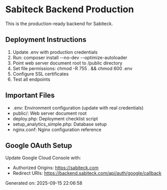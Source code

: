 # Sabiteck Backend Production

This is the production-ready backend for Sabiteck.

## Deployment Instructions

1. Update .env with production credentials
2. Run: composer install --no-dev --optimize-autoloader
3. Point web server document root to /public directory
4. Set file permissions: chmod -R 755 . && chmod 600 .env
5. Configure SSL certificates
6. Test all endpoints

## Important Files

- .env: Environment configuration (update with real credentials)
- public/: Web server document root
- deploy.php: Deployment checklist script
- setup_analytics_simple.php: Database setup
- nginx.conf: Nginx configuration reference

## Google OAuth Setup

Update Google Cloud Console with:
- Authorized Origins: https://sabiteck.com
- Redirect URIs: https://backend.sabiteck.com/api/auth/google/callback

Generated on: 2025-09-15 22:06:58
